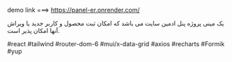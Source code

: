 demo link ===>   https://panel-er.onrender.com/ 



یک مینی پروژه پنل ادمین سایت می باشد که امکان ثبت محصول و کاربر جدید یا ویراش آنها امکان پذیر است.

#react
#tailwind 
#router-dom-6
#mui/x-data-grid
#axios 
#recharts 
#Formik 
#yup
